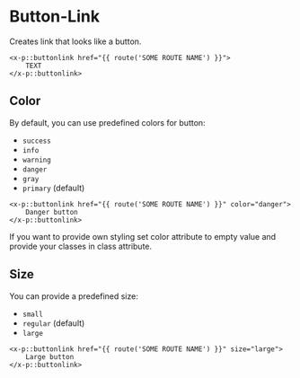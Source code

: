 # Button-Link

Creates link that looks like a button.

```bladehtml
<x-p::buttonlink href="{{ route('SOME ROUTE NAME') }}">
    TEXT
</x-p::buttonlink>
```

## Color
By default, you can use predefined colors for button:
* `success`
* `info`
* `warning`
* `danger`
* `gray`
* `primary` (default)

```bladehtml
<x-p::buttonlink href="{{ route('SOME ROUTE NAME') }}" color="danger">
    Danger button
</x-p::buttonlink>
```
If you want to provide own styling set color attribute to empty value and provide your classes in class attribute.

## Size

You can provide a predefined size:
* `small`
* `regular` (default)
* `large`

```bladehtml
<x-p::buttonlink href="{{ route('SOME ROUTE NAME') }}" size="large">
    Large button
</x-p::buttonlink>
```
